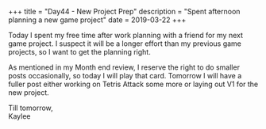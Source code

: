 +++
title = "Day44 - New Project Prep"
description = "Spent afternoon planning a new game project"
date = 2019-03-22
+++

Today I spent my free time after work planning with a friend for my next game
project. I suspect it will be a longer effort than my previous game projects, so
I want to get the planning right.

As mentioned in my Month end review, I reserve the right to do smaller posts
occasionally, so today I will play that card. Tomorrow I will have a fuller post either working on Tetris Attack some more or laying out V1 for the new project.

Till tomorrow,  
Kaylee
